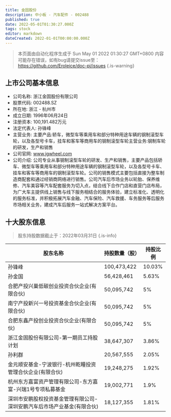 ```yaml
---
title: 金固股份
description: 中小板 - 汽车配件 - 002488
published: true
date: 2022-05-01T01:30:27.000Z
tags: stock
editor: markdown
dateCreated: 2022-01-01T00:00:00.000Z
---
```


> 本页面由自动化程序生成于 Sun May 01 2022 01:30:27 GMT+0800
> 内容可能存在错误，如有bug请提交issue至：https://github.com/Eroleice/doc-pi/issues
{.is-warning}

## 上市公司基本信息
- 公司名称: 浙江金固股份有限公司
- 股票代码: 002488.SZ
- 所在地: 浙江 - 杭州市
- 成立日期: 1996年06月24日
- 注册资本: 100,191.482万元
- 法定代表人: 孙锋峰
- 主营业务: 主要产品:轿车，微型车等乘用车和部分特种用途车辆的钢制滚型车轮，以及各型号卡车，挂车和客车等商用车的钢制滚型车轮主营业务:钢制车轮的研发，生产和销售
- 公司官网: www.jgwheel.com
- 公司介绍: 公司专业从事钢制滚型车轮的研发、生产和销售，主要产品包括轿车、微型车等乘用车和部分特种用途车辆的钢制滚型车轮，以及各型号卡车、挂车和客车等商用车的钢制滚型车轮。公司的销售模式主要包括直接为整车制造商配套和通过经销商网络进行销售。公司汽车后市场业务以轮胎、保养维修、汽车美容等汽车配套服务为切入点，结合线下合作门店和直营门店布局，为广大车主提供线上销售与线下服务相结合的服务体验，建立标准化、透明化的服务标准，并积极拓展汽车金融、汽车保险、汽车救援、车务服务等后服务市场相关业务，建成汽车后服务一站式解决方案平台。


## 十大股东信息
> 股东持股数据截止于：2022年03月31日
{.is-info}

| 股东名称 | 持股数量（股） | 持股比例 |
| --- | --- | --- |
| 孙锋峰 | 100,473,422 | 10.03% |
| 孙金国 | 56,428,461 | 5.63% |
| 合肥产投兴巢低碳创业投资合伙企业(有限合伙) | 50,095,742 | 5% |
| 南宁产投新兴一号投资基金合伙企业(有限合伙) | 50,095,742 | 5% |
| 合肥东鑫产投创业投资合伙企业(有限合伙) | 50,095,742 | 5% |
| 浙江金固股份有限公司-第一期员工持股计划 | 38,647,307 | 3.86% |
| 孙利群 | 20,567,555 | 2.05% |
| 金元顺安基金-宁波银行-杭州乾瞳投资管理合伙企业(有限合伙) | 19,248,275 | 1.92% |
| 杭州东方嘉富资产管理有限公司-东方嘉富-兴瑞1号专项私募基金 | 19,002,771 | 1.9% |
| 深圳市安鹏股权投资基金管理有限公司-深圳安鹏汽车后市场产业基金(有限合伙) | 18,127,355 | 1.81% |




